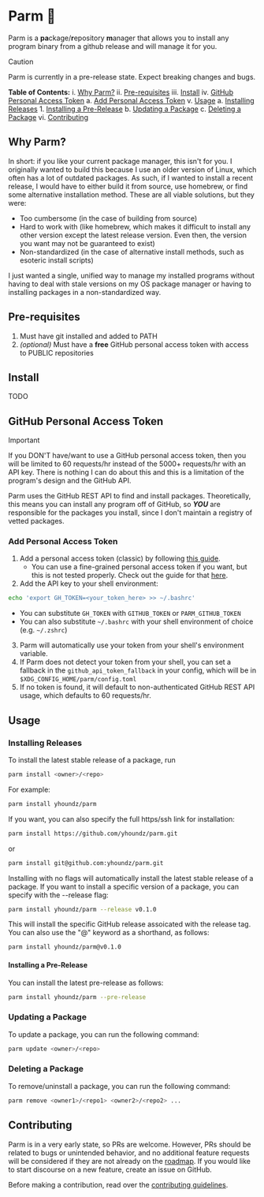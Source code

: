 # Parm 🧀

Parm is a **pa**ckage/**r**epository **m**anager that allows you to install any program binary from a github release and will manage it for you.

> [!CAUTION]
> Parm is currently in a pre-release state. Expect breaking changes and bugs.

**Table of Contents:**
i. [Why Parm?](#why-parm)
ii. [Pre-requisites](#pre-requisites)
iii. [Install](#install)
iv. [GitHub Personal Access Token](#github-personal-access-token)
    a. [Add Personal Access Token](#add-personal-access-token)
v. [Usage](#usage)
    a. [Installing Releases](#installing-releases)
        1. [Installing a Pre-Release](#installing-a-pre-release)
    b. [Updating a Package](#updating-a-package)
    c. [Deleting a Package](#deleting-a-package)
vi. [Contributing](#contributing)

## Why Parm?
In short: if you like your current package manager, this isn't for you.
I originally wanted to build this because I use an older version of Linux, which often has a lot of outdated packages. As such, if I wanted to install a recent release, I would have to either build it from source, use homebrew, or find some alternative installation method. These are all viable solutions, but they were:

- Too cumbersome (in the case of building from source)
- Hard to work with (like homebrew, which makes it difficult to install any other version except the latest release version. Even then, the version you want may not be guaranteed to exist)
- Non-standardized (in the case of alternative install methods, such as esoteric install scripts)

I just wanted a single, unified way to manage my installed programs without having to deal with stale versions on my OS package manager or having to installing packages in a non-standardized way.

## Pre-requisites
1. Must have git installed and added to PATH
2. *(optional)* Must have a **free** GitHub personal access token with access to PUBLIC repositories

## Install
TODO

## GitHub Personal Access Token
> [!IMPORTANT]
> If you DON'T have/want to use a GitHub personal access token, then you will be limited to 60 requests/hr instead of the 5000+ requests/hr with an API key. 
> There is nothing I can do about this and this is a limitation of the program's design and the GitHub API.

Parm uses the GitHub REST API to find and install packages. Theoretically, this means you can install any program off of GitHub, so ***YOU*** are responsible for the packages you install, since I don't maintain a registry of vetted packages.

### Add Personal Access Token
1. Add a personal access token (classic) by following [this guide](https://docs.github.com/en/authentication/keeping-your-account-and-data-secure/managing-your-personal-access-tokens#creating-a-personal-access-token-classic).
    - You can use a fine-grained personal access token if you want, but this is not tested properly. Check out the guide for that [here](https://docs.github.com/en/authentication/keeping-your-account-and-data-secure/managing-your-personal-access-tokens#creating-a-fine-grained-personal-access-token).
2. Add the API key to your shell environment:

```sh
echo 'export GH_TOKEN=<your_token_here> >> ~/.bashrc'
```

- You can substitute `GH_TOKEN` with `GITHUB_TOKEN` or `PARM_GITHUB_TOKEN`
- You can also substitute `~/.bashrc` with your shell environment of choice (e.g. `~/.zshrc`)

3. Parm will automatically use your token from your shell's environment variable.
4. If Parm does not detect your token from your shell, you can set a fallback in the `github_api_token_fallback` in your config, which will be in `$XDG_CONFIG_HOME/parm/config.toml` 
5. If no token is found, it will default to non-authenticated GitHub REST API usage, which defaults to 60 requests/hr.

## Usage

### Installing Releases
To install the latest stable release of a package, run
```sh
parm install <owner>/<repo>
```

For example:
```sh
parm install yhoundz/parm
```

If you want, you can also specify the full https/ssh link for installation:
```sh
parm install https://github.com/yhoundz/parm.git
```
or
```sh
parm install git@github.com:yhoundz/parm.git
```

Installing with no flags will automatically install the latest stable release of a package.
If you want to install a specific version of a package, you can specify with the --release flag:
```sh
parm install yhoundz/parm --release v0.1.0
```

This will install the specific GitHub release assoicated with the release tag.
You can also use the "@" keyword as a shorthand, as follows:
```sh
parm install yhoundz/parm@v0.1.0
```

#### Installing a Pre-Release

You can install the latest pre-release as follows:
```sh
parm install yhoundz/parm --pre-release
```

### Updating a Package

To update a package, you can run the following command:
```sh
parm update <owner>/<repo>
```

### Deleting a Package

To remove/uninstall a package, you can run the following command:
```sh
parm remove <owner1>/<repo1> <owner2>/<repo2> ...
```

## Contributing
Parm is in a very early state, so PRs are welcome. However, PRs should be related to bugs or unintended behavior, and no additional feature requests will be considered if they are not already on the [roadmap](#ROADMAP.md). If you would like to start discourse on a new feature, create an issue on GitHub.

Before making a contribution, read over the [contributing guidelines](#/contributing.md).
